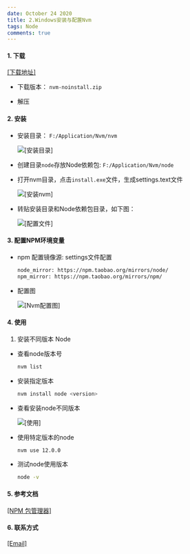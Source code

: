 ```yaml
---
date: October 24 2020
title: 2.Windows安装与配置Nvm
tags: Node
comments: true
---
```

#### 1. 下载

[[下载地址]](https://github.com/coreybutler/nvm-windows/releases)

- 下载版本： `nvm-noinstall.zip`

- 解压

#### 2. 安装

- 安装目录： `F:/Application/Nvm/nvm`

  ![[安装目录]](https://s1.ax1x.com/2020/10/15/0TAl59.png)

- 创建目录`node`存放Node依赖包: `F:/Application/Nvm/node`

- 打开nvm目录，点击`install.exe`文件，生成settings.text文件

  ![[安装nvm]](https://s1.ax1x.com/2020/10/15/0TAtKK.png)

- 转贴安装目录和Node依赖包目录，如下图：

  ![[配置文件]](https://s1.ax1x.com/2020/10/15/0TERQx.png)

#### 3. 配置NPM环境变量

- npm 配置镜像源: settings文件配置

  ```bash
  node_mirror: https://npm.taobao.org/mirrors/node/
  npm_mirror: https://npm.taobao.org/mirrors/npm/
  ```

- 配置图

  ![[Nvm配置图]](https://s1.ax1x.com/2020/10/27/BMA8Rs.jpg)

#### 4. 使用

1. 安装不同版本 Node

- 查看node版本号

  ```bash
  nvm list
  ```

- 安装指定版本

  ```bash
  nvm install node <version>
  ```
- 查看安装node不同版本

  ![[使用]](https://s1.ax1x.com/2020/10/15/0TAVg0.png)

- 使用特定版本的node

  ```bash
  nvm use 12.0.0
  ```

- 测试node使用版本

  ```bash
  node -v
  ```

#### 5. 参考文档

[[NPM 包管理器]](https://web-oyster.github.io/2020/10/24/Node/Npm/NPM%E5%8C%85%E7%AE%A1%E7%90%86%E5%99%A8/)

#### 6. 联系方式

[[Email]](yuanmin8888@outlook.com)
